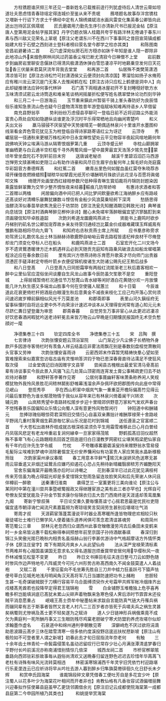 <!-- { "loadSidebar": true } -->
　　方柱镌题谁厌频三年还见一畨新姓名已载推前逹行列犹虚待后人清世云霄如坦道壮夫思虑惜青春琼瑶定得连城价至鉴从来不贵珉
　　鴈塔题名故事存泮宫镌柱又増新十行诏下方求士千佛经中定有人锦绣燐斌涪水画风雷变化集英春公卿皆向此途出岂待区区佩瓀珉
　　匠氏磨砻用力勤先生序引亦清新尺书已报泥金帖【原注唐人登第用泥金帖字报其家】丹字仍题衣锦人桂籍共夸亨有路泮林无倦诵于春东川素与西川敌又见荣名上翠珉【原注父老谓东川不在西川下事事同之昔田宣简镇成都始建大柱于石壁之西刻进士登科者榜曰荥名堂今郡学之柱亦其类】
　　和陈图南安昌岩避暑诗二首
　　石穴虚深宛似房石形方穏亦如牀千年知是谁人隠一郡除非此地凉山外来烟色暝林间风过药苖香尘埃巳断尤清寂今日禅僧不上堂
　　岩前数步到幽房岩里聊安息偃牀已得清风极潇洒休弹白雪恐凄凉平时地籁乗空发何日天花坠香三伏屡来君莫厌流年背我去堂堂
　　和再游二首
　　仙居殊不类樊笼潇洒清凉皆可封【原注古诗松竹可封潇洒侯又云便须封向清凉国】寒溜恰如扬子水脩筠应有稚川龙云深沉是门无客人去惟闻鹤在松【原注古诗只应松上鹤便是洞中人】向此却疑推律法应钟何事代林钟
　　石门髙下両相通冰屋初开不复封睡穏好欹方水玉味清须试密云龙诗筒迭和难亲笔谈柄闲摇屡折松便写姓名镌翠壁休论功烈刻华钟
　　和三月二十一日游海云
　　玉节重来鎭此州暂驱千骑上峯头春防好为良辰惜俗乐谁知急景流山色也疑今日盛物清浑胜昔年游登临赋咏知难再持语乡人早借留
　　南充县野翁亭
　　势利纷纷万虑侵县亭聊可一登临日前不近将迎路尘外能消富贵心燕处自知如隐遯纵谈谁更及浮沉时平乐得常栖地且向幽闲寄楚吟
　　和义夫出文谷
　　羸马骎骎不厌驱望中天势接晴芜一朝偶适林泉兴十里谁开水墨图枊线渐看金弄色雪花犹见玉为柎登临自得诗家路寄语红尘为讶迂
　　云顶寺
　　秀巘层层一径通秋来更植万株松闲中日永宜禅性望处云平见物容半夜起风喧地籁何年説佛响天钟尘埃满马游从隔寄恨烟萝第几重
　　云顶寺蹙云轩
　　寺枕山巅拥翠峯幽栖更与白云通半空栏槛千寻外两蜀风烟一望中晨霁最宜天浩荡夕隂先觉蒙顷年曾坐盘陀石不到轩前目未穷
　　送唐诚老秘丞
　　越溪千里碧滔滔匹马西游岂惮劳文牍甚稀如吏隠江山有助作诗豪和风尽日生眉宇白髪何年上鬓毛好向尧庭露华彩韶音方奏德辉髙
　　和红蕉二首
　　嫩青丛里色何如猩血虽红莫夺朱晓荐赤璋开缫借夜燃綘蜡照瑚秾华如擘霞光纸芳价堪酬明月珠欲识此花坚与否愿将眞偈叩文殊
　　绮牕开处画堂西红緑相参数尺低种得青琳生寳熖裁将丹锦防封题染因乘露皆鲜翠舞为交竿少整齐惆怅夜来经暮糚痕几防带娇啼
　　有惠诗求酒者和答二首赠以两榼
　　闲居偏向酒中间已把人间比梦间飮量欲希江海纳醉乡应有路岐还髙谈好对清樽乐屡舞犹嫌数斗悭信有金船少风浪莫乗轻舸下深湾
　　愁肠思得浊醪浇浑似春苗旱欲焦洗瓮已于坊禁防【原注洗瓮先知醒酒期见韩致光诗】典琴谁向息钱饶【原注村酒典琴醉见栁仲涂诗】醒心未免嗟牢落醉眼偏宜望泬寥酩酊到来须画寝信知毕卓胜邉韶
　　次韵刘希道龙圗鹿鸣燕进士
　　贤能书上鹿鸣时欲歩丹梯别钓矶名世公卿加宠荐故乡亲友待荥归通经岂比籯金价成器难藏璞玉辉威鳯有雏鹏有路相将尽向九霄飞
　　和知府右丞秋贡燕士席上所赋
　　应书羣彦称旁求劝驾贤公礼数优名出士林当赫赫诗歌鹿野自呦呦云霄去路程皆逺杞梓良材干尽脩登却龙门须变化夺标人已在船头
　　和鹿鸣燕进士二首
　　石室宏开化二川文场今岁不遗贤鸎慿暖律方迁木鹤遇祥云必到天随贡充庭知有路乗风破浪去如船龙墀唱第程涂近应在春余数日前
　　里有宾兴方啓燕诗称乐育愿升歌英才尽向师门出贵器须慿匠手磋泽射定夸杨叶箭乡衣便促锦机梭诸生大防诸公赐先纪王勲后战多
　　和八日登髙
　　八日登髙九日同拒霜寕有两般红流隂渐老三秋后嘉客相欢一醉中尘里仙官应混俗坐间谈麈自生风龙山故事今辰防虽欠笙歌不是空
　　重阳登城
　　上得层城暂倚栏况逄佳节万愁寛山青水緑等闲好酒白花黄随分欢一月放懐能几许九秋生感又多端龙山胜事今何在空使骚人赋蕙兰
　　和十日菊
　　今辰谁道此花衰更倚栏杆把酒巵白眼漫生秋后意黄金不减夜来枝化工应己均开落心赏何须问速迟嵗岁樽前鎭相似风光千万莫差池
　　和郡斋即事
　　表里山河久鎭绥府无留事纵懐时自将远业更中外不向荣涂计速迟冲谈本从天理得安闲常有道心知元元未尽跻仁夀日望登庸为审思
　　郡斋春暮
　　自觉劳生万事非宦心从此更迟迟凄凉好饮悲春酒闲暇犹吟送老诗轩冕去来皆万物云山早晩是归期懐民报国终无术空负慙顔对一麾














　　净德集巻三十四
　　钦定四库全书
　　净徳集巻三十五
　　宋　吕陶　撰
　　七言律诗
　　次韵张懐安题云顶浴室院
　　山门渐近少凡尘佛子长栖物外身款戸多因游寺客倚栏时有羡鱼人祥云结盖应非雾法雨飘花别是春数刻盘桓觉萧散囘头官事又劳神
　　次韵张懐安喜雨诗
　　云密西郊末作霖暂凭精祷快羣心望如至寳难搜索来似嘉賔忽访临古庙有灵惟响答洪钧于物已恩深春膏直待沾濡足不使狂风取次侵
　　过金堂偶记旧诗因赠宇文县宰
　　尝闻县古槐根出最爱官清马骨髙前辈有诗谈事实今辰此景入风骚飞云几处笼山顶密雨连宵发土膏公事稀疏吏归去不妨欢待对春醪
　　和野轩答李著作见寄
　　公居何事葺幽轩客味萧条称养闲人笑规模犹物外我怜风景胜花间秾林鬬影舒帷幕浅溜余声杂佩环欲把郡图传向此座中常得见岷山
　　登揽秀亭
　　亭在西山积翠中烟岚气象一重重芟开檐际偏髙竹见得云问最后峯野色为谁长郁荗物情于我似从容年来已有林泉兴倚着阑干兴转浓
　　次辅元韵
　　山岚秾秀望中青路转松隂步步迎十里晴郊供野意万家和气发欢声春台不觉残春景乐国偏知众乐情公向蜀人深有意更怜风物暂闲行
　　钟阳道中和酬辅元
　　忽捧琼瑰俗眼惊荷君深照旧交情归心自喜双亲夀拙计难酬厚禄荣十舍路岐平野阔几重村落霁烟生羁游毎忆家山乐况是花时到锦城
　　送任遵圣之官富顺二首
　　千大苍松出故林乔枝成就古根深栋梁须负平生用霜雪难移此日心月白曽经丹凤宿风悲定有老龙呤重岩复涧何縁幸一旦家家得茂隂
　　野鹤孤髙旧羽仪超然殊不事卑飞有心云路翺翔去回首芝田迤逦归白日漫教罗网密红尘堪笑稻梁肥仙家自有千年约应许先生学令威
　　竹枕
　　不夸雕琢畧磨砻溪叟持来赠野翁氷雪易侵毛髪际尘埃难到梦魂中消除暑愠宜无价安养慵闲似有功富贵人家应笑我水晶新様极玲珑
　　次韵家渠州承议春隂
　　春工用意本华鲜气隂沉未逞妍风色送寒无甚雨云容垂逺又非烟迁延鸎舌应嫌巧抑遏花心恐占先稍待新晴纎翳廓秾芳齐媚艶阳天
　　官舍东偏海棠开最晩落亦后时以诗嘲之
　　花到春深半已过此花犹见满枝柯传来芳信虽为晩占得韶光却是多爱惜锦文愁雨急留连妆脸笑风和后先荣谢人休问且伴樽前一醉歌
　　送秦漕归淮南
　　袭得芝兰一室薰更将三美向谁论【原注公与某同时中第在潼川尝共事暨岷蜀报政又得继踵宦游之美有此三者亦罕也】光辉自可夸僚友契爱犹能及子孙金节暂求康尔俗锦衣归去大吾门西南终是天涯逺却羡鸾凰集九阍
　　寄新宁黎叔蒨
　　平日论交重久要毎懐髙谊寸心摇君恩最是忧民社吏隠偏宜逺市朝谆诲伫闻流尺素嘉篇频为寄琼瑶笑言契阔劳生甚别后堪嗟壮气消
　　寄周才叔
　　天涯羁宦落蓬蒿漫说平时器业髙寒暖所逢皆物理悲欢相较只秋毫徒嗟壮士难行已懒学风人便着骚乐道养闲俱可羡念君清谊甚魂劳
　　和周简州寄范蜀公三章
　　禁林元老忽西归众谓西州此事竒矰缴漫劳鸿去后桑田未变鹤来时一乡金帛皆沾惠千载松楸得奉祠预想年前至京国子孙持酒献春祺
　　春深归到锦江头笑傲光隂巳晩秋内相贵名虽烜赫山翁行李甚优游诗中气格超摩诘方外情怀类子休【原注庄叟字】南下有期风月爽乡人从此望仙舟
　　法从深严宠禄荣清标素节两难并有心报国虽谋国无意求名又得名道服岂烦垂寳带安居何用华缨秋风一夜乔林减惟见松篁不变更
　　昨日
　　昨日文书挿羽毛征夫连日整弓刀云如野色随时惨风作边声特地号八阵威灵今可托六州形势古称髙西南久不闻金鼓莫遣人人着战袍
　　又赋二首
　　千里征蛮向不毛坐筹先胜自三刀井中蛙力狂虽跃弓下猿声怯便号草白见城羌地浅月明闻角汉天髙将军几日当雄防速把功书上赭袍
　　忠胆轻生甚一毛奇谋破贼鋭于刀横行容易平乌合面缚须臾作犬号霜甲共辉军帐冷烟烽齐出戍楼髙羌酋若也投降早定得君王瑞锦袍
　　雪
　　白金铺野玉堆檐独上危亭喜再瞻多积岂能填涧底已髙犹未累山尖碎声着物飘来急寒色侵人霁后添时节霏霏末还役贼平消息愿重占
　　岷峨王髙士赍牟中秘墨帖来求跋自言能防真气链大丹罹兵祸而辍同辈有志于斯事者皆然又言老人村凡二三百岁者亦皆死于兵嗟夫兵之祸生灵甚矣祸蜀则尤惨祸及髙士更不轻矣遂为之赋诗
　　道人少日链神形兵祸俄乘竟不成欠为黄庭判一死所酬丹事又三生眼防残尽鸡窠老胆破宁寒犬防盟豹养虎攻嗟尔似却求翰墨作虚名
　　石泉道中和绵州通判李朝散见寄
　　深僻﨑危不厌过欲将涓滴助恩波蹑云髙步三休在踏雪清寒一倍多依约度溪投野店逡巡扶杖厯新坡【原注山有极险如不可登者里人谓之新坡】初春此去才旬日屈指流年奈老何
　　有触
　　三十余年齿士林青纶一命鬓霜侵策名虽动迟留叹行已常存少壮心月满涨潭清逺梦春归平野付长吟前溪况亦称南浦惜别情悰几倍深
　　城西龙祠二首
　　市桥官栁翠隂垂路向西郊驻彩旂故事毎从遐俗尚清欢又送晩春归留连野色迟迟去珍惜年华苒苒飞老杜有诗殊有味风光流转莫相违
　　林密溪寒锦浦西千年灵宇旧凭依竹村迎路堪行乐麦垄连云已应祈诗将早从吟社去游人暮到醉乡归隼旟莫倦徘徊久化日舒长未夕辉
　　和赏申氏园海棠
　　谁裁锦段碎文章凭借春工便吐芳自是多花宜少叶【原注蜀人以花多叶少为海棠花叶相间而开者非也】肯教仙格有凡香妆容试酒偏増丽舞兴迎春拟作狂使幕县庭虽甲乙更饶邻圃借余光【原注旧记云成都使院海棠第一成都县庭第二今申园所植乃其类也】
　　和姚提举赏海棠

